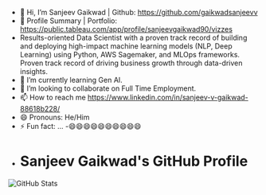 - 👋 Hi, I’m Sanjeev Gaikwad | Github: https://github.com/gaikwadsanjeevv
- 👀 Profile Summary | Portfolio: https://public.tableau.com/app/profile/sanjeevgaikwad90/vizzes
- Results-oriented Data Scientist with a proven track record of building and deploying high-impact machine learning models (NLP, Deep Learning) using Python, AWS Sagemaker, and MLOps frameworks. Proven track record of driving business growth through data-driven insights.
- 🌱 I’m currently learning Gen AI.
- 💞️ I’m looking to collaborate on Full Time Employment.
- 📫 How to reach me https://www.linkedin.com/in/sanjeev-v-gaikwad-88618b228/
- 😄 Pronouns: He/Him
- ⚡ Fun fact: ...
-😄😄😄😄😄😄😄😄😄😄
- # Sanjeev Gaikwad's GitHub Profile

![GitHub Stats](https://github-readme-stats.vercel.app/api?username=gaikwadsanjeevv&show_icons=true&hide_border=true&count_private=true&include_all_commits=true&v=2)



<!---
gaikwadsanjeevv/gaikwadsanjeevv is a ✨ special ✨ repository because its `README.md` (this file) appears on your GitHub profile.
You can click the Preview link to take a look at your changes.
--->
